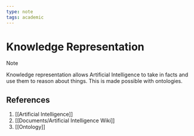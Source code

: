 ```yaml
---
type: note
tags: academic
---
```

# Knowledge Representation

> [!note] 
> Knowledge representation allows Artificial Intelligence to take in facts and use them to reason about things. This is made possible with ontologies.

## References
1. [[Artificial Intelligence]]
2. [[Documents/Artificial Intelligence Wiki]]
3. [[Ontology]]